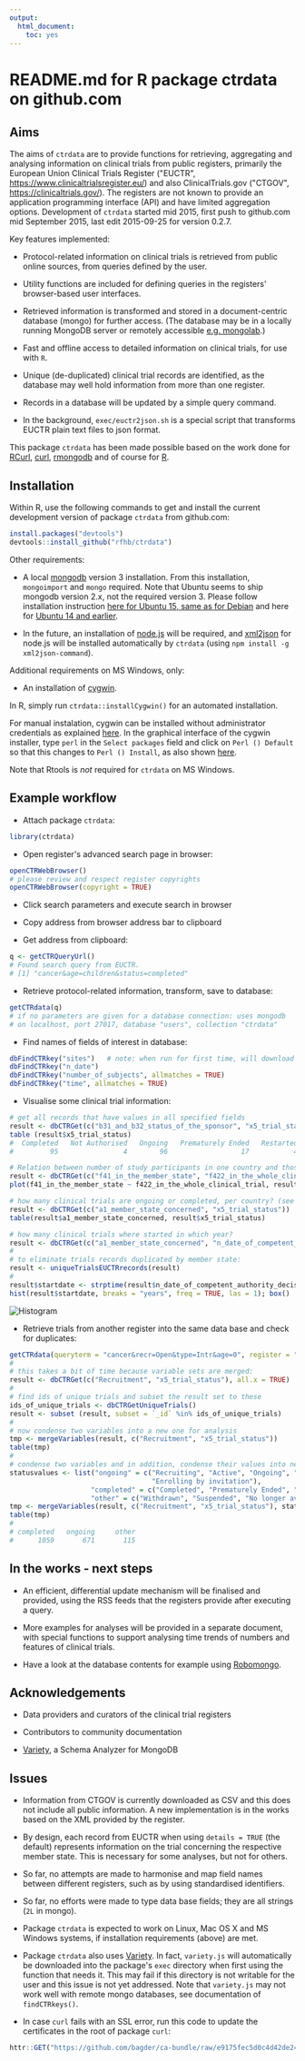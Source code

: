 ```yaml
---
output: 
  html_document: 
    toc: yes
---
```

# README.md for R package ctrdata on github.com

## Aims

The aims of `ctrdata` are to provide functions for retrieving, aggregating and analysing information on clinical trials from public registers, primarily the European Union Clinical Trials Register ("EUCTR", https://www.clinicaltrialsregister.eu/) and also ClinicalTrials.gov ("CTGOV", https://clinicaltrials.gov/). The registers are not known to provide an application programming interface (API) and have limited aggregation options. Development of `ctrdata` started mid 2015, first push to github.com mid September 2015, last edit 2015-09-25 for version 0.2.7. 

Key features implemented:

* Protocol-related information on clinical trials is retrieved from public online sources, from queries defined by the user. 

* Utility functions are included for defining queries in the registers' browser-based user interfaces. 

* Retrieved information is transformed and stored in a document-centric database (mongo) for further access. (The database may be in a locally running MongoDB server or remotely accessible [e.g. mongolab](https://mongolab.com/).) 

* Fast and offline access to detailed information on clinical trials, for use with `R`. 

* Unique (de-duplicated) clinical trial records are identified, as the database may well hold information from more than one register. 
  
* Records in a database will be updated by a simple query command. 

* In the background, `exec/euctr2json.sh` is a special script that transforms EUCTR plain text files to json format. 

This package `ctrdata` has been made possible based on the work done for [RCurl](http://www.omegahat.org/RCurl/), [curl](https://github.com/jeroenooms/curl), [rmongodb](https://github.com/mongosoup/rmongodb) and of course for [R](http://www.r-project.org/). 


## Installation

Within R, use the following commands to get and install the current development version of package `ctrdata` from github.com:

```R
install.packages("devtools")
devtools::install_github("rfhb/ctrdata")
```

Other requirements:

* A local [mongodb](https://www.mongodb.org/) version 3 installation. From this installation, `mongoimport` and `mongo` required. Note that Ubuntu seems to ship mongodb version 2.x, not the required version 3. Please follow installation instruction [here for Ubuntu 15, same as for Debian](http://docs.mongodb.org/manual/tutorial/install-mongodb-on-debian/#install-mongodb) and here for [Ubuntu 14 and earlier](http://docs.mongodb.org/manual/tutorial/install-mongodb-on-ubuntu/#install-mongodb).   

* In the future, an installation of [node.js](https://nodejs.org/en/download/) will be required, and [xml2json](https://github.com/parmentf/xml2json) for node.js will be installed automatically by `ctrdata` (using `npm install -g xml2json-command`). 

Additional requirements on MS Windows, only:

* An installation of [cygwin](https://cygwin.com/install.html). 

In R, simply run `ctrdata::installCygwin()` for an automated installation. 

For manual instalation, cygwin can be installed without administrator credentials as explained [here](https://cygwin.com/faq/faq.html#faq.setup.noroot). In the graphical interface of the cygwin installer, type `perl` in the `Select packages` field and click on `Perl () Default` so that this changes to `Perl () Install`, as also shown [here](http://slu.livejournal.com/17395.html). 

Note that Rtools is *not* required for `ctrdata` on MS Windows. 


## Example workflow

* Attach package `ctrdata`: 
```R
library(ctrdata)
```

* Open register's advanced search page in browser: 
```R
openCTRWebBrowser()
# please review and respect register copyrights
openCTRWebBrowser(copyright = TRUE)
```

* Click search parameters and execute search in browser 

* Copy address from browser address bar to clipboard

* Get address from clipboard: 
```R
q <- getCTRQueryUrl()
# Found search query from EUCTR.
# [1] "cancer&age=children&status=completed"
```

* Retrieve protocol-related information, transform, save to database:
```R
getCTRdata(q)
# if no parameters are given for a database connection: uses mongodb
# on localhost, port 27017, database "users", collection "ctrdata"
```

* Find names of fields of interest in database:
```R
dbFindCTRkey("sites")   # note: when run for first time, will download variety.js
dbFindCTRkey("n_date")
dbFindCTRkey("number_of_subjects", allmatches = TRUE)
dbFindCTRkey("time", allmatches = TRUE)
```


* Visualise some clinical trial information:
```R
# get all records that have values in all specified fields
result <- dbCTRGet(c("b31_and_b32_status_of_the_sponsor", "x5_trial_status"))
table (result$x5_trial_status)
#  Completed   Not Authorised   Ongoing   Prematurely Ended   Restarted   Temporarily Halted 
#         95                4        96                  17           4                  3 
```
```R
# Relation between number of study participants in one country and those in whole trial? 
result <- dbCTRGet(c("f41_in_the_member_state", "f422_in_the_whole_clinical_trial"))
plot(f41_in_the_member_state ~ f422_in_the_whole_clinical_trial, result)
```
```R
# how many clinical trials are ongoing or completed, per country? (see also other example below) 
result <- dbCTRGet(c("a1_member_state_concerned", "x5_trial_status"))
table(result$a1_member_state_concerned, result$x5_trial_status)
```
```R
# how many clinical trials where started in which year? 
result <- dbCTRGet(c("a1_member_state_concerned", "n_date_of_competent_authority_decision", "a2_eudract_number"))
#
# to eliminate trials records duplicated by member state: 
result <- uniqueTrialsEUCTRrecords(result)
# 
result$startdate <- strptime(result$n_date_of_competent_authority_decision, "%Y-%m-%d")
hist(result$startdate, breaks = "years", freq = TRUE, las = 1); box()
```
![Histogram][1]

* Retrieve trials from another register into the same data base and check for duplicates:
```R
getCTRdata(queryterm = "cancer&recr=Open&type=Intr&age=0", register = "CTGOV")
#
# this takes a bit of time because variable sets are merged: 
result <- dbCTRGet(c("Recruitment", "x5_trial_status"), all.x = TRUE)
#
# find ids of unique trials and subset the result set to these
ids_of_unique_trials <- dbCTRGetUniqueTrials()
result <- subset (result, subset = `_id` %in% ids_of_unique_trials)
#
# now condense two variables into a new one for analysis
tmp <- mergeVariables(result, c("Recruitment", "x5_trial_status"))
table(tmp)
#
# condense two variables and in addition, condense their values into new value
statusvalues <- list("ongoing" = c("Recruiting", "Active", "Ongoing", "Active, not recruiting", 
                                   "Enrolling by invitation"),
                    "completed" = c("Completed", "Prematurely Ended", "Terminated"),
                    "other" = c("Withdrawn", "Suspended", "No longer available", "Not yet recruiting"))
tmp <- mergeVariables(result, c("Recruitment", "x5_trial_status"), statusvalues)
table(tmp)
#
# completed   ongoing     other 
#      1059       671       115
```


## In the works - next steps
 
* An efficient, differential update mechanism will be finalised and provided, using the RSS feeds that the registers provide after executing a query. 

* More examples for analyses will be provided in a separate document, with special functions to support analysing time trends of numbers and features of clinical trials. 

* Have a look at the database contents for example using [Robomongo](http://www.robomongo.org). 


## Acknowledgements 

* Data providers and curators of the clinical trial registers

* Contributors to community documentation

* [Variety](https://github.com/variety/variety), a Schema Analyzer for MongoDB


## Issues

* Information from CTGOV is currently downloaded as CSV and this does not include all public information. A new implementation is in the works based on the XML provided by the register. 

* By design, each record from EUCTR when using `details = TRUE` (the default) represents information on the trial concerning the respective member state. This is necessary for some analyses, but not for others. 

* So far, no attempts are made to harmonise and map field names between different registers, such as by using standardised identifiers. 

* So far, no efforts were made to type data base fields; they are all strings (`2L` in mongo). 

* Package `ctrdata` is expected to work on Linux, Mac OS X and MS Windows systems, if installation requirements (above) are met.  

* Package `ctrdata` also uses [Variety](https://github.com/variety/variety). In fact, `variety.js` will automatically be downloaded into the package's `exec` directory when first using the function that needs it. This may fail if this directory is not writable for the user and this issue is not yet addressed. Note that `variety.js` may not work well with remote mongo databases, see documentation of `findCTRkeys()`. 

* In case `curl` fails with an SSL error, run this code to update the certificates in the root of package `curl`:
```R
httr::GET("https://github.com/bagder/ca-bundle/raw/e9175fec5d0c4d42de24ed6d84a06d504d5e5a09/ca-bundle.crt", write_disk(system.file("", package = "curl"), "inst/cacert.pem", overwrite = TRUE))
```

[1]: ./Rplot.svg "Number of trials authorised to start, by year"
